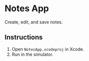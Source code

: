 # Notes App
Create, edit, and save notes.

## Instructions
1. Open `NotesApp.xcodeproj` in Xcode.
2. Run in the simulator.
